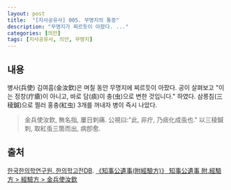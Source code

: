 ```yaml
---
layout: post
title:  "[지사공유사] 005. 무명지의 통증"
description: "무명지가 찌르듯이 아팠다. ..."
categories: [의안]
tags: [지사공유사, 의안, 무명지]
---
```


## 내용

병사(兵使) 김여흠(金汝欽)은 며칠 동안 무명지에 찌르듯이 아팠다. 공이 살펴보고 "이는 정창(疔瘡)이 아니고, 바로 담(痰)이 충(虫)으로 변한 것입니다." 하였다. 삼릉침(三稜鍼)으로 찔러 홍충(紅虫) 3개를 꺼내자 병이 즉시 나았다.

> 金兵使汝欽, 無名指, 屢日刺痛. 公視曰:"此, 非疔, 乃痰化成䖝也." 以三稜鍼刺, 取紅䖝三箇而出, 病卽愈.

## 출처

[한국한의학연구원. 한의학고전DB](https://mediclassics.kr/). [《知事公遺事(附經驗方)》 知事公遺事 附.經驗方 > 經驗方 > 金兵使汝欽](https://mediclassics.kr/books/19/volume/1#content_29)
